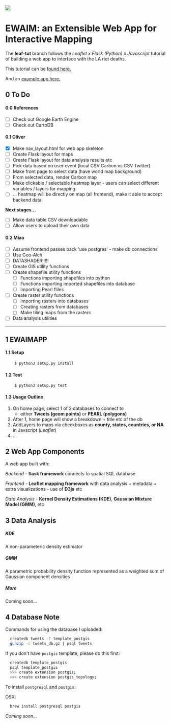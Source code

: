 <img src="https://travis-ci.org/Thru-Echoes/ewaim-webapp.svg?branch=master">

# EWAIM: an Extensible Web App for Interactive Mapping

The **leaf-tut** branch follows the *Leaflet x Flask (Python) x Javascript* tutorial of building a web app to interface with the LA riot deaths.

This tutorial can be [found here.](https://first-news-app.readthedocs.io/en/latest/)

And an [example app here.](http://ireapps.github.io/first-news-app/build/index.html)

## 0 To Do

#### 0.0 References

- [ ] Check out Google Earth Engine
- [ ] Check out CartoDB

#### 0.1 Oliver

- [X] Make nav_layout.html for web app skeleton
- [ ] Create Flask layout for maps
- [ ] Create Flask layout for data analysis results etc
- [ ] Pick data based on user event (local CSV Carbon vs CSV Twitter)  
- [ ] Make front page to select data (have world map background)
- [ ] From selected data, render Carbon map
- [ ] Make clickable / selectable heatmap layer - users can select different variables / layers for mapping
- [ ] ... heatmap will be directly on map (all frontend), make it able to accept backend data   

**Next stages...**

- [ ] Make data table CSV downloadable
- [ ] Allow users to upload their own data  

#### 0.2 Miao

- [ ] Assume frontend passes back 'use postgres' - make db connections
- [ ] Use Geo-Alch
- [ ] DATASHADER!!!!!
- [ ] Create GIS utility functions
- [ ] Create shapefile utility functions
    - [ ] Functions importing shapefiles into python
    - [ ] Functions importing imported shapefiles into database
    - [ ] Importing Pearl fliles
- [ ] Create raster utility functions
    - [ ] Importing rasters into databases
    - [ ] Creating rasters from databases
    - [ ] Make tiling maps from the rasters
- [ ] Data analysis utilities

<hr>

## 1 EWAIMAPP

#### 1.1 Setup

```
    $ python3 setup.py install
```

#### 1.2 Test

```
    $ python3 setup.py test
```

#### 1.3 Usage Outline

1. On home page, select 1 of 2 databases to connect to
    * either **Tweets (geom points)** or **PEARL (polygons)**
2. After 1, home page will show a breakdown + title etc of the db
3. AddLayers to maps via checkboxes as **county, states, countries, or NA** in Javscript (*Leaflet*)
4. ...

## 2 Web App Components

A web app built with:

*Backend* - **flask framework** connects to spatial SQL database

*Frontend* - **Leaflet mapping framework** with data analysis + metadata + extra visualizations - use of **D3js** etc

*Data Analysis* - **Kernel Density Estimations (KDE)**, **Gaussian Mixture Model (GMM)**, etc

## 3 Data Analysis

##### KDE

A non-parameteric density estimator

##### GMM

A parametric probability density function represented as a weighted sum of Gaussian component densities

##### More

Coming soon...

## 4 Database Note

Commands for using the database I uploaded:

```bash
  createdb tweets -T template_postgis
  gunzip -c tweets_db.gz | psql tweets
```

If you don't have `postgis` template, please do this first:

```bash
  createdb template_postgis
  psql template_postgis
  >>> create extension postgis;
  >>> create extension postgis_topology;
```

To install `postgresql` and `postgis`:

OSX:
```bash
  brew install postgresql postgis
```


*Coming soon...*
